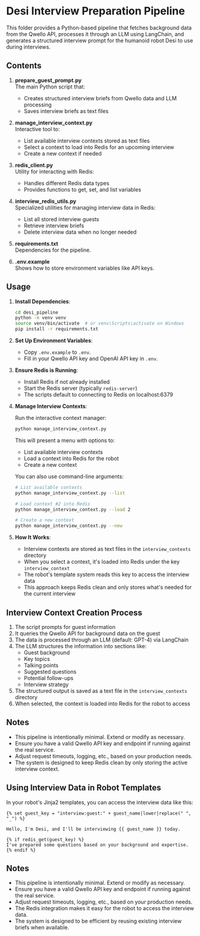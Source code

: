 # Desi Interview Preparation Pipeline

This folder provides a Python-based pipeline that fetches background data from the Qwello API, processes it through an LLM using LangChain, and generates a structured interview prompt for the humanoid robot Desi to use during interviews.

## Contents

1. **prepare_guest_prompt.py**  
   The main Python script that:
   - Creates structured interview briefs from Qwello data and LLM processing
   - Saves interview briefs as text files

2. **manage_interview_context.py**  
   Interactive tool to:
   - List available interview contexts stored as text files
   - Select a context to load into Redis for an upcoming interview
   - Create a new context if needed

3. **redis_client.py**  
   Utility for interacting with Redis:
   - Handles different Redis data types
   - Provides functions to get, set, and list variables

4. **interview_redis_utils.py**  
   Specialized utilities for managing interview data in Redis:
   - List all stored interview guests
   - Retrieve interview briefs
   - Delete interview data when no longer needed

5. **requirements.txt**  
   Dependencies for the pipeline.

6. **.env.example**  
   Shows how to store environment variables like API keys.

## Usage

1. **Install Dependencies**:
   ```bash
   cd desi_pipeline
   python -m venv venv
   source venv/bin/activate  # or venv\Scripts\activate on Windows
   pip install -r requirements.txt
   ```

2. **Set Up Environment Variables**:  
   - Copy `.env.example` to `.env`.  
   - Fill in your Qwello API key and OpenAI API key in `.env`.

3. **Ensure Redis is Running**:
   - Install Redis if not already installed
   - Start the Redis server (typically `redis-server`)
   - The scripts default to connecting to Redis on localhost:6379

4. **Manage Interview Contexts**:

   Run the interactive context manager:
   ```bash
   python manage_interview_context.py
   ```

   This will present a menu with options to:
   - List available interview contexts
   - Load a context into Redis for the robot
   - Create a new context

   You can also use command-line arguments:
   ```bash
   # List available contexts
   python manage_interview_context.py --list
   
   # Load context #2 into Redis
   python manage_interview_context.py --load 2
   
   # Create a new context
   python manage_interview_context.py --new
   ```

5. **How It Works**:
   - Interview contexts are stored as text files in the `interview_contexts` directory
   - When you select a context, it's loaded into Redis under the key `interview_context`
   - The robot's template system reads this key to access the interview data
   - This approach keeps Redis clean and only stores what's needed for the current interview

## Interview Context Creation Process

1. The script prompts for guest information
2. It queries the Qwello API for background data on the guest
3. The data is processed through an LLM (default: GPT-4) via LangChain
4. The LLM structures the information into sections like:
   - Guest background
   - Key topics
   - Talking points
   - Suggested questions
   - Potential follow-ups
   - Interview strategy
5. The structured output is saved as a text file in the `interview_contexts` directory
6. When selected, the context is loaded into Redis for the robot to access

## Notes

- This pipeline is intentionally minimal. Extend or modify as necessary.
- Ensure you have a valid Qwello API key and endpoint if running against the real service.
- Adjust request timeouts, logging, etc., based on your production needs.
- The system is designed to keep Redis clean by only storing the active interview context.

## Using Interview Data in Robot Templates

In your robot's Jinja2 templates, you can access the interview data like this:

```
{% set guest_key = "interview:guest:" + guest_name|lower|replace(" ", "_") %}

Hello, I'm Desi, and I'll be interviewing {{ guest_name }} today.

{% if redis_get(guest_key) %}
I've prepared some questions based on your background and expertise.
{% endif %}
```

## Notes

- This pipeline is intentionally minimal. Extend or modify as necessary.
- Ensure you have a valid Qwello API key and endpoint if running against the real service.
- Adjust request timeouts, logging, etc., based on your production needs.
- The Redis integration makes it easy for the robot to access the interview data.
- The system is designed to be efficient by reusing existing interview briefs when available. 